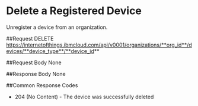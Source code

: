 # Delete a Registered Device

Unregister a device from an organization.

##Request
DELETE https://internetofthings.ibmcloud.com/api/v0001/organizations/**org_id**/devices/**device_type**/**device_id**

##Request Body
None

##Response Body
None

##Common Response Codes
* 204 (No Content) - The device was successfully deleted
